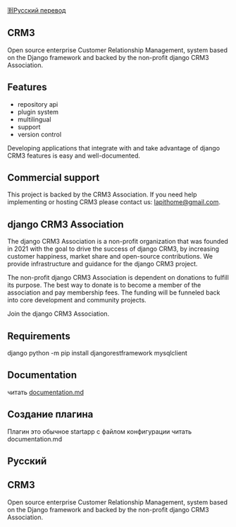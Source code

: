 [:u5272:Русский перевод](#Русский)

CRM3
-

Open source enterprise Customer Relationship Management, system based on the Django framework and backed by the non-profit django CRM3 Association.

Features
-

- repository api
- plugin system
- multilingual
- support
- version control

Developing applications that integrate with and take advantage of django CRM3 features is easy and well-documented.

Commercial support
-
This project is backed by the CRM3 Association. If you need help implementing or hosting CRM3 please contact us: lapithome@gmail.com.

django CRM3 Association
-
The django CRM3 Association is a non-profit organization that was founded in 2021 with the goal to drive the success of django CRM3, by increasing customer happiness, market share and open-source contributions. We provide infrastructure and guidance for the django CRM3 project.

The non-profit django CRM3 Association is dependent on donations to fulfill its purpose. The best way to donate is to become a member of the association and pay membership fees. The funding will be funneled back into core development and community projects.

Join the django CRM3 Association.

Requirements
-
django
python -m pip install djangorestframework
mysqlclient

Documentation
-
читать [documentation.md](documentation.md)


Создание плагина
-

Плагин это обычное startapp с файлом конфигурации
читать documentation.md


## Русский
CRM3
-

Open source enterprise Customer Relationship Management, system based on the Django framework and backed by the non-profit django CRM3 Association.


